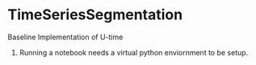 # TimeSeriesSegmentation
Baseline Implementation of U-time

1. Running a notebook needs a virtual python enviornment to be setup.
